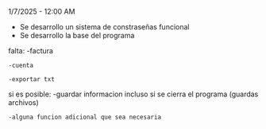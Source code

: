 1/7/2025 - 12:00 AM

- Se desarrollo un sistema de constraseñas funcional
- Se desarrollo la base del programa

falta:
    -factura

    -cuenta

    -exportar txt

si es posible:
    -guardar informacion incluso si se cierra el programa (guardas archivos)

    -alguna funcion adicional que sea necesaria
